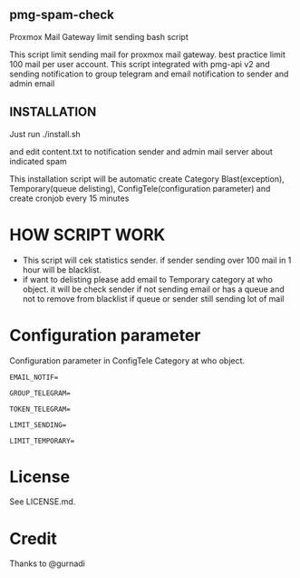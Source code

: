 ## pmg-spam-check
Proxmox Mail Gateway limit sending bash script

This script limit sending mail for proxmox mail gateway. best practice limit 100 mail per user account.
This script integrated with pmg-api v2 and sending notification to group telegram and email notification to sender and admin email


## INSTALLATION

Just run ./install.sh 

and edit content.txt to notification sender and admin mail server about indicated spam

This installation script will be automatic create Category Blast(exception), Temporary(queue delisting), ConfigTele(configuration parameter) and create cronjob every 15 minutes


# HOW SCRIPT WORK

- This script will cek statistics sender. if sender sending over 100 mail in 1 hour will be blacklist.
- if want to delisting please add email to Temporary category at who object. it will be check sender if not sending email or has a queue and not to remove from blacklist if queue or sender still sending lot of mail


# Configuration parameter
Configuration parameter in ConfigTele Category at who object.


  <code>EMAIL_NOTIF=</code>
  
  <code>GROUP_TELEGRAM=</code>
  
  <code>TOKEN_TELEGRAM=</code>
  
  <code>LIMIT_SENDING=</code>
  
  <code>LIMIT_TEMPORARY=</code>


# License
See LICENSE.md.

# Credit
Thanks to @gurnadi
